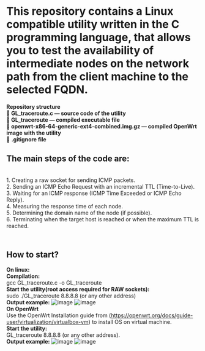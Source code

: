 # This repository contains a Linux compatible utility written in the C programming language, that allows you to test the availability of intermediate nodes on the network path from the client machine to the selected FQDN.
**Repository structure
<br />📂 GL_traceroute.c — source code of the utility
<br />📂 GL_traceroute — compiled executable file
<br />📂 openwrt-x86-64-generic-ext4-combined.img.gz — compiled OpenWrt image with the utility**
<br />📂 **.gitignore file**  
## The main steps of the code are:
<br /> 1. Creating a raw socket for sending ICMP packets.
<br /> 2. Sending an ICMP Echo Request with an incremental TTL (Time-to-Live).
<br /> 3. Waiting for an ICMP response (ICMP Time Exceeded or ICMP Echo Reply).
<br /> 4. Measuring the response time of each node.
<br /> 5. Determining the domain name of the node (if possible).
<br /> 6. Terminating when the target host is reached or when the maximum TTL is reached.
## <br /> How to start?
 **On linux:** 
<br /> **Compilation:**
<br /> gcc GL_traceroute.c -o GL_traceroute
<br /> **Start the utility(root access required for RAW sockets):**
<br /> sudo ./GL_traceroute 8.8.8.8 (or any other address)
<br /> **Output example:**
![image](https://github.com/user-attachments/assets/628125d3-8ce8-4313-b4ba-3eac9a128e5f)
![image](https://github.com/user-attachments/assets/ac1e9dea-e8de-4af3-9e2d-379833289037)
<br /> **On OpenWrt**
<br /> Use the OpenWrt Installation guide from (https://openwrt.org/docs/guide-user/virtualization/virtualbox-vm) to install OS on virtual machine.
<br /> **Start the utility:**
<br /> GL_traceroute 8.8.8.8 (or any other address).
<br /> **Output example:**
![image](https://github.com/user-attachments/assets/e7828f9b-0474-49e1-8dfb-de13204aed56)
![image](https://github.com/user-attachments/assets/a164db7b-be1f-4c4b-b968-50cda65c7a2e)
